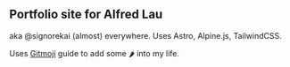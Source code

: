 Portfolio site for Alfred Lau 
---
aka @signorekai (almost) everywhere.
Uses Astro, Alpine.js, TailwindCSS.

Uses [Gitmoji](https://gitmoji.dev/) guide to add some 🌶 into my life.